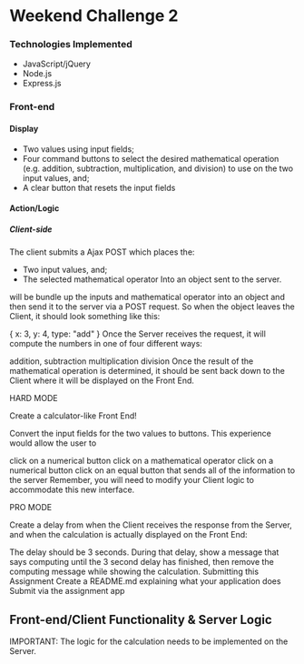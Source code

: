 # Weekend Challenge 2
### Technologies Implemented
* JavaScript/jQuery
* Node.js
* Express.js

### Front-end
#### Display
* Two values using input fields;
* Four command buttons to select the desired mathematical operation (e.g. addition, subtraction, multiplication, and division) to use on the two input values, and;
* A clear button that resets the input fields

#### Action/Logic
##### Client-side
The client submits a Ajax POST which places the:
* Two input values, and;
* The selected mathematical operator
Into an object sent to the server.

will be bundle up the inputs and mathematical operator into an object and then send it to the server via a POST request. So when the object leaves the Client, it should look something like this:

{
   x: 3,
   y: 4,
   type: "add"
}
Once the Server receives the request, it will compute the numbers in one of four different ways:

addition,
subtraction
multiplication
division
Once the result of the mathematical operation is determined, it should be sent back down to the Client where it will be displayed on the Front End.

HARD MODE

Create a calculator-like Front End!

Convert the input fields for the two values to buttons. This experience would allow the user to

click on a numerical button
click on a mathematical operator
click on a numerical button
click on an equal button that sends all of the information to the server
Remember, you will need to modify your Client logic to accommodate this new interface.

PRO MODE

Create a delay from when the Client receives the response from the Server, and when the calculation is actually displayed on the Front End:

The delay should be 3 seconds.
During that delay, show a message that says computing until the 3 second delay has finished, then remove the computing message while showing the calculation.
Submitting this Assignment
Create a README.md explaining what your application does
Submit via the assignment app

## Front-end/Client Functionality & Server Logic
IMPORTANT: The logic for the calculation needs to be implemented on the Server.
